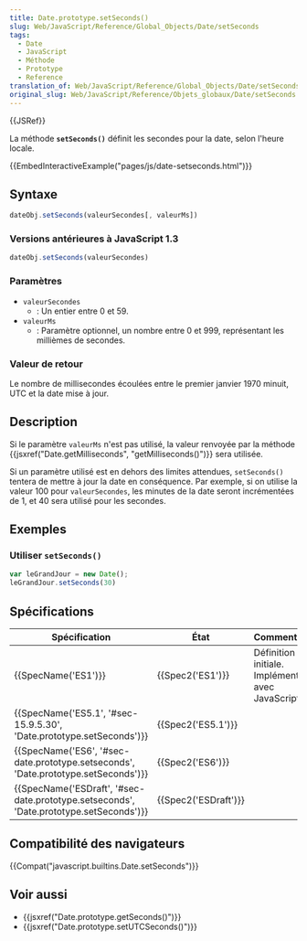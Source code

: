 ```yaml
---
title: Date.prototype.setSeconds()
slug: Web/JavaScript/Reference/Global_Objects/Date/setSeconds
tags:
  - Date
  - JavaScript
  - Méthode
  - Prototype
  - Reference
translation_of: Web/JavaScript/Reference/Global_Objects/Date/setSeconds
original_slug: Web/JavaScript/Reference/Objets_globaux/Date/setSeconds
---
```

{{JSRef}}

La méthode **`setSeconds()`** définit les secondes pour la date, selon l'heure locale.

{{EmbedInteractiveExample("pages/js/date-setseconds.html")}}

## Syntaxe

```js
dateObj.setSeconds(valeurSecondes[, valeurMs])
```

### Versions antérieures à JavaScript 1.3

```js
dateObj.setSeconds(valeurSecondes)
```

### Paramètres

- `valeurSecondes`
  - : Un entier entre 0 et 59.
- `valeurMs`
  - : Paramètre optionnel, un nombre entre 0 et 999, représentant les millièmes de secondes.

### Valeur de retour

Le nombre de millisecondes écoulées entre le premier janvier 1970 minuit, UTC et la date mise à jour.

## Description

Si le paramètre `valeurMs` n'est pas utilisé, la valeur renvoyée par la méthode {{jsxref("Date.getMilliseconds", "getMilliseconds()")}} sera utilisée.

Si un paramètre utilisé est en dehors des limites attendues, `setSeconds()` tentera de mettre à jour la date en conséquence. Par exemple, si on utilise la valeur 100 pour `valeurSecondes`, les minutes de la date seront incrémentées de 1, et 40 sera utilisé pour les secondes.

## Exemples

### Utiliser `setSeconds()`

```js
var leGrandJour = new Date();
leGrandJour.setSeconds(30)
```

## Spécifications

| Spécification                                                                                                        | État                         | Commentaires                                          |
| -------------------------------------------------------------------------------------------------------------------- | ---------------------------- | ----------------------------------------------------- |
| {{SpecName('ES1')}}                                                                                             | {{Spec2('ES1')}}         | Définition initiale. Implémentée avec JavaScript 1.0. |
| {{SpecName('ES5.1', '#sec-15.9.5.30', 'Date.prototype.setSeconds')}}                         | {{Spec2('ES5.1')}}     |                                                       |
| {{SpecName('ES6', '#sec-date.prototype.setseconds', 'Date.prototype.setSeconds')}}         | {{Spec2('ES6')}}         |                                                       |
| {{SpecName('ESDraft', '#sec-date.prototype.setseconds', 'Date.prototype.setSeconds')}} | {{Spec2('ESDraft')}} |                                                       |

## Compatibilité des navigateurs

{{Compat("javascript.builtins.Date.setSeconds")}}

## Voir aussi

- {{jsxref("Date.prototype.getSeconds()")}}
- {{jsxref("Date.prototype.setUTCSeconds()")}}
